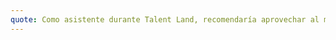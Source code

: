 ```yaml
---
quote: Como asistente durante Talent Land, recomendaría aprovechar al máximo todas las oportunidades de aprendizaje y networking que ofrece el evento. Asiste a las conferencias y talleres que más te interesen, interactúa con otros asistentes, habla con los expositores y ponentes, y participa en actividades y concursos. No te pierdas la oportunidad de conocer nuevas tecnologías y tendencias, y de establecer contactos que pueden ser valiosos para tu carrera profesional. Además, asegúrate de llevar contigo suficiente agua y comida para mantener tu energía durante todo el día.
---
```

